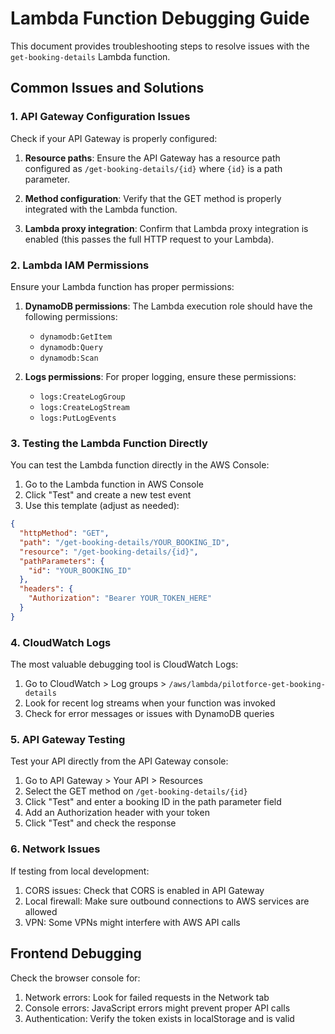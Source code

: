 # Lambda Function Debugging Guide

This document provides troubleshooting steps to resolve issues with the `get-booking-details` Lambda function.

## Common Issues and Solutions

### 1. API Gateway Configuration Issues

Check if your API Gateway is properly configured:

1. **Resource paths**: Ensure the API Gateway has a resource path configured as `/get-booking-details/{id}` where `{id}` is a path parameter.

2. **Method configuration**: Verify that the GET method is properly integrated with the Lambda function.

3. **Lambda proxy integration**: Confirm that Lambda proxy integration is enabled (this passes the full HTTP request to your Lambda).

### 2. Lambda IAM Permissions

Ensure your Lambda function has proper permissions:

1. **DynamoDB permissions**: The Lambda execution role should have the following permissions:
   - `dynamodb:GetItem`
   - `dynamodb:Query`
   - `dynamodb:Scan`

2. **Logs permissions**: For proper logging, ensure these permissions:
   - `logs:CreateLogGroup`
   - `logs:CreateLogStream`
   - `logs:PutLogEvents`

### 3. Testing the Lambda Function Directly

You can test the Lambda function directly in the AWS Console:

1. Go to the Lambda function in AWS Console
2. Click "Test" and create a new test event
3. Use this template (adjust as needed):

```json
{
  "httpMethod": "GET",
  "path": "/get-booking-details/YOUR_BOOKING_ID",
  "resource": "/get-booking-details/{id}",
  "pathParameters": {
    "id": "YOUR_BOOKING_ID"
  },
  "headers": {
    "Authorization": "Bearer YOUR_TOKEN_HERE"
  }
}
```

### 4. CloudWatch Logs

The most valuable debugging tool is CloudWatch Logs:

1. Go to CloudWatch > Log groups > `/aws/lambda/pilotforce-get-booking-details`
2. Look for recent log streams when your function was invoked
3. Check for error messages or issues with DynamoDB queries

### 5. API Gateway Testing

Test your API directly from the API Gateway console:

1. Go to API Gateway > Your API > Resources
2. Select the GET method on `/get-booking-details/{id}` 
3. Click "Test" and enter a booking ID in the path parameter field
4. Add an Authorization header with your token
5. Click "Test" and check the response

### 6. Network Issues

If testing from local development:

1. CORS issues: Check that CORS is enabled in API Gateway
2. Local firewall: Make sure outbound connections to AWS services are allowed
3. VPN: Some VPNs might interfere with AWS API calls

## Frontend Debugging

Check the browser console for:

1. Network errors: Look for failed requests in the Network tab
2. Console errors: JavaScript errors might prevent proper API calls
3. Authentication: Verify the token exists in localStorage and is valid
